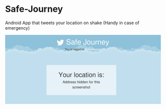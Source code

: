 # Safe-Journey
Android App that tweets your location on shake (Handy in case of emergency)

![Demo Screenshot](https://github.com/ManrajGrover/Safe-Journey/blob/master/assets/Screenshot.png)

